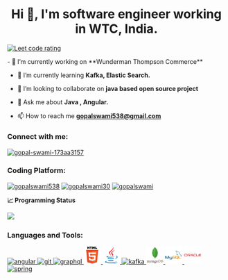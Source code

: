 <h1 align="center">Hi 👋, I'm software engineer working in WTC, India.</h1>
<p align="left">
<a href="https://leetcode.com/gopalswami30/">
    <img src="https://cp-logo.vercel.app/leetcode/gopalswami30" alt="Leet code rating" />
  </a>
</p>  
- 🔭 I’m currently working on **Wunderman Thompson Commerce**

- 🌱 I’m currently learning **Kafka, Elastic Search.**

- 👯 I’m looking to collaborate on **java based open source project**

- 💬 Ask me about **Java , Angular.**

- 📫 How to reach me **gopalswami538@gmail.com**

<h3 align="left">Connect with me:</h3>
<p align="left">
<a href="https://linkedin.com/in/gopal-swami-173aa3157" target="blank"><img align="center" src="https://raw.githubusercontent.com/rahuldkjain/github-profile-readme-generator/master/src/images/icons/Social/linked-in-alt.svg" alt="gopal-swami-173aa3157" height="30" width="40" /></a>
<h3 align="left">Coding Platform:</h3>
<a href="https://www.hackerrank.com/gopalswami538" target="blank"><img align="center" src="https://raw.githubusercontent.com/rahuldkjain/github-profile-readme-generator/master/src/images/icons/Social/hackerrank.svg" alt="gopalswami538" height="30" width="40" /></a>
<a href="https://www.leetcode.com/gopalswami30" target="blank"><img align="center" src="https://raw.githubusercontent.com/rahuldkjain/github-profile-readme-generator/master/src/images/icons/Social/leet-code.svg" alt="gopalswami30" height="30" width="40" /></a>
<a href="https://auth.geeksforgeeks.org/user/gopalswami" target="blank"><img align="center" src="https://raw.githubusercontent.com/rahuldkjain/github-profile-readme-generator/master/src/images/icons/Social/geeks-for-geeks.svg" alt="gopalswami" height="30" width="40" /></a>
</p>
<b>&#128200; Programming Status</b>
<p float="left">
<img height="273em" src="https://leetcard.jacoblin.cool/gopalswami30?theme=light&font=Karma&ext=contest" />
</p>
<h3 align="left">Languages and Tools:</h3>
<p align="left"> <a href="https://angular.io" target="_blank" rel="noreferrer"> <img src="https://angular.io/assets/images/logos/angular/angular.svg" alt="angular" width="40" height="40"/> </a> <a href="https://git-scm.com/" target="_blank" rel="noreferrer"> <img src="https://www.vectorlogo.zone/logos/git-scm/git-scm-icon.svg" alt="git" width="40" height="40"/> </a> <a href="https://graphql.org" target="_blank" rel="noreferrer"> <img src="https://www.vectorlogo.zone/logos/graphql/graphql-icon.svg" alt="graphql" width="40" height="40"/> </a> <a href="https://www.w3.org/html/" target="_blank" rel="noreferrer"> <img src="https://raw.githubusercontent.com/devicons/devicon/master/icons/html5/html5-original-wordmark.svg" alt="html5" width="40" height="40"/> </a> <a href="https://www.java.com" target="_blank" rel="noreferrer"> <img src="https://raw.githubusercontent.com/devicons/devicon/master/icons/java/java-original.svg" alt="java" width="40" height="40"/> </a> <a href="https://kafka.apache.org/" target="_blank" rel="noreferrer"> <img src="https://www.vectorlogo.zone/logos/apache_kafka/apache_kafka-icon.svg" alt="kafka" width="40" height="40"/> </a> <a href="https://www.mongodb.com/" target="_blank" rel="noreferrer"> <img src="https://raw.githubusercontent.com/devicons/devicon/master/icons/mongodb/mongodb-original-wordmark.svg" alt="mongodb" width="40" height="40"/> </a> <a href="https://www.mysql.com/" target="_blank" rel="noreferrer"> <img src="https://raw.githubusercontent.com/devicons/devicon/master/icons/mysql/mysql-original-wordmark.svg" alt="mysql" width="40" height="40"/> </a> <a href="https://www.oracle.com/" target="_blank" rel="noreferrer"> <img src="https://raw.githubusercontent.com/devicons/devicon/master/icons/oracle/oracle-original.svg" alt="oracle" width="40" height="40"/> </a> <a href="https://spring.io/" target="_blank" rel="noreferrer"> <img src="https://www.vectorlogo.zone/logos/springio/springio-icon.svg" alt="spring" width="40" height="40"/> </a> </p>

